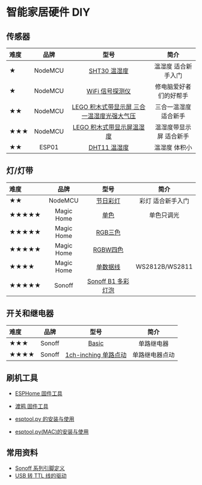 # 智能家居硬件 DIY

<!-- ## NFC

| 难度 | 品牌 | 型号 | 简介 |
|:-|:-:|:-:|:-:|
| ★ | 小米 | [小米手环模拟门禁卡](diy/nfc/huan) | 小米手环 NFC 版模拟门禁卡 | -->



## 传感器

| 难度 | 品牌 | 型号 | 简介 |
|:-|:-:|:-:|:-:|
| ★ | NodeMCU | [SHT30 温湿度](diy/nodemcu/sht30) | 温湿度 适合新手入门 |
| ★ | NodeMCU | [WiFi 信号探测仪](diy/nodemcu/wifi_signal) | 修电脑爱好者们的好帮手 |
| ★★ | NodeMCU | [LEGO 积木式带显示屏 三合一温湿度光强大气压](diy/nodemcu/3in1) | 三合一温湿度 适合新手 |
| ★★★ | NodeMCU | [LEGO 积木式带显示屏温湿度](diy/nodemcu/lego) | 温湿度带显示屏 适合新手 |
| ★★ | ESP01 | [DHT11 温湿度](diy/esp01/dht11) | 温湿度 体积小 |

<!-- | ★★★★ | ESP01 | [多合一传感器](diy/nodemcu/bruh) |  | -->



## 灯/灯带

| 难度 | 品牌 | 型号 | 简介 |
|:-|:-:|:-:|:-:|
| ★★ | NodeMCU | [节日彩灯](diy/nodemcu/festival) | 彩灯 适合新手入门 |
| ★★★★★ | Magic Home | [单色](diy/magichome/monochromatic) | 单色只调光 |
| ★★★★★ | Magic Home | [RGB三色](diy/magichome/rgb) |  |
| ★★★★★ | Magic Home | [RGBW四色](diy/magichome/rgbw) |  |
| ★★★★ | Magic Home | [单数据线](diy/magichome/fastled_clockless) | WS2812B/WS2811 |
| ★★★★★ | Sonoff | [Sonoff B1 多彩灯泡](diy/sonoff/b1) |  |




## 开关和继电器

| 难度 | 品牌 | 型号 | 简介 |
|:-|:-:|:-:|:-:|
| ★★★ | Sonoff | [Basic](diy/sonoff/basic) | 单路继电器
| ★★★★ | Sonoff | [1ch-inching 单路点动](diy/sonoff/1ch-inching) | 单路继电器点动




<!-- - [红外人体传感器](diy/esp01/pir) -->



## 刷机工具

- [ESPHome 固件工具](diy/flasher)
- [渡鸦 固件工具](raven/flasher)


- [esptool.py 的安装与使用](diy/esptool)
- [esptool.py(MAC)的安装与使用](diy/esptool_mac)


## 常用资料

- [Sonoff 系列引脚定义](diy/sonoff/)
- [USB 转 TTL 线的驱动 ](diy/ttl)



